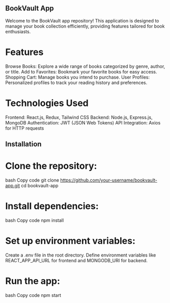 ## BookVault App
Welcome to the BookVault app repository! This application is designed to manage your book collection efficiently, providing features tailored for book enthusiasts.

# Features
Browse Books: Explore a wide range of books categorized by genre, author, or title.
Add to Favorites: Bookmark your favorite books for easy access.
Shopping Cart: Manage books you intend to purchase.
User Profiles: Personalized profiles to track your reading history and preferences.

# Technologies Used
Frontend: React.js, Redux, Tailwind CSS
Backend: Node.js, Express.js, MongoDB
Authentication: JWT (JSON Web Tokens)
API Integration: Axios for HTTP requests

## Installation
# Clone the repository:
bash
Copy code
git clone https://github.com/your-username/bookvault-app.git
cd bookvault-app

# Install dependencies:
bash
Copy code
npm install

# Set up environment variables:
Create a .env file in the root directory.
Define environment variables like REACT_APP_API_URL for frontend and MONGODB_URI for backend.

# Run the app:
bash
Copy code
npm start
